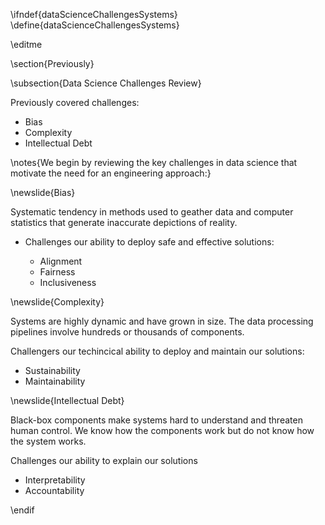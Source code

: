\ifndef{dataScienceChallengesSystems}
\define{dataScienceChallengesSystems}

\editme

\section{Previously}

\subsection{Data Science Challenges Review}

Previously covered challenges:  

* Bias
* Complexity 
* Intellectual Debt

\notes{We begin by reviewing the key challenges in data science that motivate the need for an engineering approach:}

\newslide{Bias}

Systematic tendency in methods used to geather data and computer statistics that generate inaccurate depictions of reality.


* Challenges our ability to deploy safe and effective solutions:
    
  * Alignment
  * Fairness
  * Inclusiveness


\newslide{Complexity}

Systems are highly dynamic and have grown in size. The data processing pipelines involve hundreds or thousands of components.

Challengers our techincical ability to deploy and maintain our solutions:

  * Sustainability
  * Maintainability


\newslide{Intellectual Debt}

Black-box components make systems hard to understand and threaten human control. We know how the components work but do not know how the system works.

Challenges our ability to explain our solutions

  * Interpretability
  * Accountability


\endif
